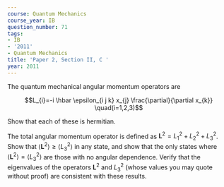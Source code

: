 ```yaml
---
course: Quantum Mechanics
course_year: IB
question_number: 71
tags:
- IB
- '2011'
- Quantum Mechanics
title: 'Paper 2, Section II, C '
year: 2011
---
```




The quantum mechanical angular momentum operators are

$$L_{i}=-i \hbar \epsilon_{i j k} x_{j} \frac{\partial}{\partial x_{k}} \quad(i=1,2,3)$$

Show that each of these is hermitian.

The total angular momentum operator is defined as $\mathbf{L}^{2}=L_{1}^{2}+L_{2}^{2}+L_{3}^{2}$. Show that $\left\langle\mathbf{L}^{2}\right\rangle \geqslant\left\langle L_{3}^{2}\right\rangle$ in any state, and show that the only states where $\left\langle\mathbf{L}^{2}\right\rangle=\left\langle L_{3}^{2}\right\rangle$ are those with no angular dependence. Verify that the eigenvalues of the operators $\mathbf{L}^{2}$ and $L_{3}^{2}$ (whose values you may quote without proof) are consistent with these results.